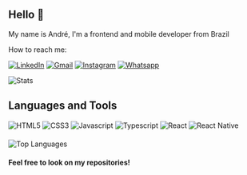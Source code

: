 ## Hello 👋

My name is André, I'm a frontend and mobile developer from Brazil

How to reach me:

[![LinkedIn](https://img.shields.io/badge/LinkedIn-0077B5?style=for-the-badge&logo=linkedin&logoColor=white)](https://www.linkedin.com/in/andreaguilera55/)
[![Gmail](https://img.shields.io/badge/Gmail-D14836?style=for-the-badge&logo=gmail&logoColor=white)](mailto:andre.aguilera555@gmail.com)
[![Instagram](https://img.shields.io/badge/Instagram-E4405F?style=for-the-badge&logo=instagram&logoColor=white)](https://www.instagram.com/andreaguilera95/)
[![Whatsapp](https://img.shields.io/badge/WhatsApp-25D366?style=for-the-badge&logo=whatsapp&logoColor=white)](https://api.whatsapp.com/send?phone=5519981551381)

<div style="display: inline_block">
<img alt="Stats" align="center" src="https://github-readme-stats.vercel.app/api?username=andreaguilera&count_private=true&show_icons=true&theme=dracula">
</div>

 ## Languages and Tools

<div style="display:inline_block">
  <img src="https://img.shields.io/badge/HTML5-E34F26?style=for-the-badge&logo=html5&logoColor=white" alt="HTML5" align="center">
  <img src="https://img.shields.io/badge/CSS3-1572B6?style=for-the-badge&logo=css3&logoColor=white" alt="CSS3" align="center">
  <img src="https://img.shields.io/badge/JavaScript-F7DF1E?style=for-the-badge&logo=javascript&logoColor=black" alt="Javascript" align="center">
  <img src="https://img.shields.io/badge/TypeScript-007ACC?style=for-the-badge&logo=typescript&logoColor=white" alt="Typescript" align="center">
  <img src="https://img.shields.io/badge/React-20232A?style=for-the-badge&logo=react&logoColor=61DAFB" alt="React" align="center">
  <img src="https://img.shields.io/badge/React_Native-20232A?style=for-the-badge&logo=react&logoColor=61DAFB" alt="React Native" align="center">  
</div>

<div style="margin-top: 20px"> 
<img alt="Top Languages" align="center"  src="https://github-readme-stats.vercel.app/api/top-langs/?username=andreaguilera&layout=compact">
</div>

#### Feel free to look on my repositories!

